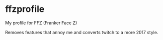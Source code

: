 # ffzprofile
My profile for FFZ (Franker Face Z)




Removes features that annoy me and converts twitch to a more 2017 style.
